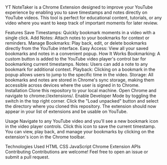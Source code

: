 
YT NoteTaker is a Chrome Extension designed to improve your YouTube experience by enabling you to save timestamps and notes directly on YouTube videos. This tool is perfect for educational content, tutorials, or any video where you want to keep track of important moments for later review.

Features
Save Timestamps: Quickly bookmark moments in a video with a single click.
Add Notes: Attach notes to your bookmarks for context or reminders.
Manage Bookmarks: Play back, edit, or delete bookmarks directly from the YouTube interface.
Easy Access: View all your saved bookmarks and notes in a convenient popup.
How It Works
Bookmarking: A custom button is added to the YouTube video player's control bar for bookmarking current timestamps.
Notes: Users can add a note to any bookmark for additional context.
Playback: Clicking on a bookmark in the popup allows users to jump to the specific time in the video.
Storage: All bookmarks and notes are stored in Chrome's sync storage, making them accessible across devices where the user is signed in to Chrome.
Installation
Clone this repository to your local machine.
Open Chrome and navigate to chrome://extensions/.
Enable Developer Mode by toggling the switch in the top right corner.
Click the "Load unpacked" button and select the directory where you cloned this repository.
The extension should now appear in your list of extensions and be usable on YouTube.

Usage
Navigate to any YouTube video and you'll see a new bookmark icon in the video player controls. Click this icon to save the current timestamp. You can view, play back, and manage your bookmarks by clicking on the extension's icon in the Chrome toolbar.

Technologies Used
HTML
CSS
JavaScript
Chrome Extension APIs
Contributing
Contributions are welcome! Feel free to open an issue or submit a pull request.
